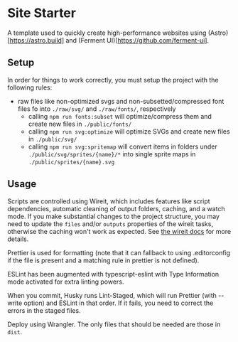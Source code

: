 # Site Starter

A template used to quickly create high-performance websites using (Astro)[https://astro.build] and (Ferment UI)[https://github.com/ferment-ui].

## Setup

In order for things to work correctly, you must setup the project with the following rules:

- raw files like non-optimized svgs and non-subsetted/compressed font files fo into `./raw/svg/` and `./raw/fonts/`, respectively
  - calling `npm run fonts:subset` will optimize/compress them and create new files in `./public/fonts/`
  - calling `npm run svg:optimize` will optimize SVGs and create new files in `./public/svg/`
  - calling `npm run svg:spritemap` will convert items in folders under `./public/svg/sprites/{name}/*` into single sprite maps in `./public/sprites/{name}.svg`


## Usage

Scripts are controlled using Wireit, which includes features like script dependencies, automatic cleaning of output folders, caching, and a watch mode. If you make substantial changes to the project structure, you may need to update the `files` and/or `outputs` properties of the wireit tasks, otherwise the caching won't work as expected. See [the wireit docs](https://github.com/google/wireit/blob/main/README.md) for more details.

Prettier is used for formatting (note that it can fallback to using .editorconfig if the file is present and a matching rule in prettier is not defined).

ESLint has been augmented with typescript-eslint with Type Information mode activated for extra linting powers.

When you commit, Husky runs Lint-Staged, which will run Prettier (with --write option) and ESLint in that order. If it fails, you need to correct the errors in the staged files.

Deploy using Wrangler. The only files that should be needed are those in `dist`.
